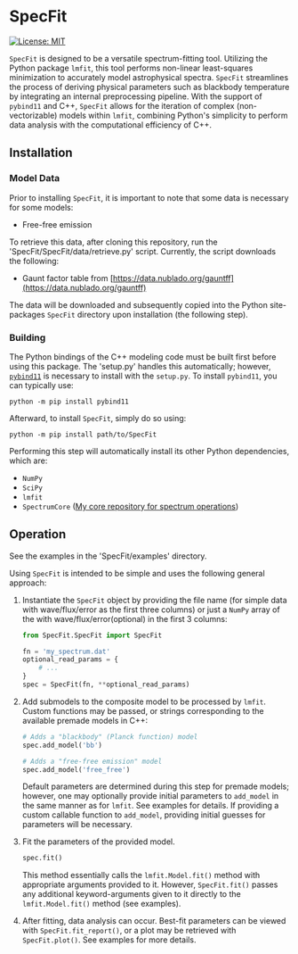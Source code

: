 # SpecFit
[![License: MIT](https://img.shields.io/badge/License-MIT-yellow.svg)](https://opensource.org/licenses/MIT)

`SpecFit` is designed to be a versatile spectrum-fitting tool. Utilizing the
Python package `lmfit`, this tool performs non-linear least-squares
minimization to accurately model astrophysical spectra. `SpecFit` streamlines
the process of deriving physical parameters such as blackbody temperature by
integrating an internal preprocessing pipeline. With the support of `pybind11`
and C++, `SpecFit` allows for the iteration of complex (non-vectorizable)
models within `lmfit`, combining Python's simplicity to perform data analysis
with the computational efficiency of C++.

## Installation

### Model Data

Prior to installing `SpecFit`, it is important to note that some data is
necessary for some models:

- Free-free emission

To retrieve this data, after cloning this repository, run the
'SpecFit/SpecFit/data/retrieve.py' script. Currently, the script downloads the
following:

- Gaunt factor table from [https://data.nublado.org/gauntff](https://data.nublado.org/gauntff)

The data will be downloaded and subsequently copied into the Python
site-packages `SpecFit` directory upon installation (the following step).

### Building

The Python bindings of the C++ modeling code must be built first before using
this package. The 'setup.py' handles this automatically; however,
[`pybind11`](https://github.com/pybind/pybind11) is necessary to install with
the `setup.py`. To install `pybind11`, you can typically use:

```shell
python -m pip install pybind11
```

Afterward, to install `SpecFit`, simply do so using:
```shell
python -m pip install path/to/SpecFit
```

Performing this step will automatically install its other Python dependencies,
which are:

- `NumPy`
- `SciPy`
- `lmfit`
- `SpectrumCore` ([My core repository for spectrum operations](https://github.com/anthonyburrow/SpectrumCore))

## Operation

See the examples in the 'SpecFit/examples' directory.

Using `SpecFit` is intended to be simple and uses the following general
approach:

1. Instantiate the `SpecFit` object by providing the file name (for simple data
with wave/flux/error as the first three columns) or just a `NumPy` array of the
with wave/flux/error(optional) in the first 3 columns:

    ```python
    from SpecFit.SpecFit import SpecFit

    fn = 'my_spectrum.dat'
    optional_read_params = {
        # ...
    }
    spec = SpecFit(fn, **optional_read_params)
    ```

2. Add submodels to the composite model to be processed by `lmfit`. Custom
functions may be passed, or strings corresponding to the available premade
models in C++:

    ```python
    # Adds a "blackbody" (Planck function) model
    spec.add_model('bb')

    # Adds a "free-free emission" model
    spec.add_model('free_free')
    ```

    Default parameters are determined during this step for premade models;
    however, one may optionally provide initial parameters to `add_model` in
    the same manner as for `lmfit`. See examples for details. If providing a
    custom callable function to `add_model`, providing initial guesses for
    parameters will be necessary.

3. Fit the parameters of the provided model.

    ```python
    spec.fit()
    ```

    This method essentially calls the `lmfit.Model.fit()` method with
    appropriate arguments provided to it. However, `SpecFit.fit()` passes any
    additional keyword-arguments given to it directly to the
    `lmfit.Model.fit()` method (see examples).

4. After fitting, data analysis can occur. Best-fit parameters can be viewed
with `SpecFit.fit_report()`, or a plot may be retrieved with `SpecFit.plot()`.
See examples for more details.

